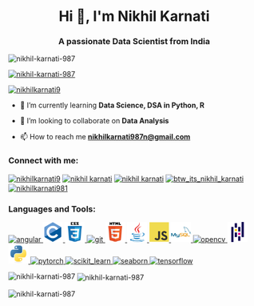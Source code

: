 <h1 align="center">Hi 👋, I'm Nikhil Karnati</h1>
<h3 align="center">A passionate Data Scientist from India</h3>

<p align="left"> <img src="https://komarev.com/ghpvc/?username=nikhil-karnati-987&label=Profile%20views&color=0e75b6&style=flat" alt="nikhil-karnati-987" /> </p>

<p align="left"> <a href="https://github.com/ryo-ma/github-profile-trophy"><img src="https://github-profile-trophy.vercel.app/?username=nikhil-karnati-987" alt="nikhil-karnati-987" /></a> </p>

<p align="left"> <a href="https://twitter.com/nikhilkarnati9" target="blank"><img src="https://img.shields.io/twitter/follow/nikhilkarnati9?logo=twitter&style=for-the-badge" alt="nikhilkarnati9" /></a> </p>

- 🌱 I’m currently learning **Data Science, DSA in Python, R**

- 👯 I’m looking to collaborate on **Data Analysis**

- 📫 How to reach me **nikhilkarnati987n@gmail.com**

<h3 align="left">Connect with me:</h3>
<p align="left">
<a href="https://twitter.com/nikhilkarnati9" target="blank"><img align="center" src="https://raw.githubusercontent.com/rahuldkjain/github-profile-readme-generator/master/src/images/icons/Social/twitter.svg" alt="nikhilkarnati9" height="30" width="40" /></a>
<a href="www.linkedin.com/in/nikhil-karnati-8b5336227" target="blank"><img align="center" src="https://raw.githubusercontent.com/rahuldkjain/github-profile-readme-generator/master/src/images/icons/Social/linked-in-alt.svg" alt="nikhil karnati" height="30" width="40" /></a>
<a href="https://fb.com/nikhil karnati" target="blank"><img align="center" src="https://raw.githubusercontent.com/rahuldkjain/github-profile-readme-generator/master/src/images/icons/Social/facebook.svg" alt="nikhil karnati" height="30" width="40" /></a>
<a href="https://instagram.com/btw_its_nikhil_karnati" target="blank"><img align="center" src="https://raw.githubusercontent.com/rahuldkjain/github-profile-readme-generator/master/src/images/icons/Social/instagram.svg" alt="btw_its_nikhil_karnati" height="30" width="40" /></a>
<a href="https://www.hackerrank.com/nikhilkarnati981" target="blank"><img align="center" src="https://raw.githubusercontent.com/rahuldkjain/github-profile-readme-generator/master/src/images/icons/Social/hackerrank.svg" alt="nikhilkarnati981" height="30" width="40" /></a>
</p>

<h3 align="left">Languages and Tools:</h3>
<p align="left"> <a href="https://angular.io" target="_blank" rel="noreferrer"> <img src="https://angular.io/assets/images/logos/angular/angular.svg" alt="angular" width="40" height="40"/> </a> <a href="https://www.cprogramming.com/" target="_blank" rel="noreferrer"> <img src="https://raw.githubusercontent.com/devicons/devicon/master/icons/c/c-original.svg" alt="c" width="40" height="40"/> </a> <a href="https://www.w3schools.com/css/" target="_blank" rel="noreferrer"> <img src="https://raw.githubusercontent.com/devicons/devicon/master/icons/css3/css3-original-wordmark.svg" alt="css3" width="40" height="40"/> </a> <a href="https://git-scm.com/" target="_blank" rel="noreferrer"> <img src="https://www.vectorlogo.zone/logos/git-scm/git-scm-icon.svg" alt="git" width="40" height="40"/> </a> <a href="https://www.w3.org/html/" target="_blank" rel="noreferrer"> <img src="https://raw.githubusercontent.com/devicons/devicon/master/icons/html5/html5-original-wordmark.svg" alt="html5" width="40" height="40"/> </a> <a href="https://www.java.com" target="_blank" rel="noreferrer"> <img src="https://raw.githubusercontent.com/devicons/devicon/master/icons/java/java-original.svg" alt="java" width="40" height="40"/> </a> <a href="https://developer.mozilla.org/en-US/docs/Web/JavaScript" target="_blank" rel="noreferrer"> <img src="https://raw.githubusercontent.com/devicons/devicon/master/icons/javascript/javascript-original.svg" alt="javascript" width="40" height="40"/> </a> <a href="https://www.mysql.com/" target="_blank" rel="noreferrer"> <img src="https://raw.githubusercontent.com/devicons/devicon/master/icons/mysql/mysql-original-wordmark.svg" alt="mysql" width="40" height="40"/> </a> <a href="https://opencv.org/" target="_blank" rel="noreferrer"> <img src="https://www.vectorlogo.zone/logos/opencv/opencv-icon.svg" alt="opencv" width="40" height="40"/> </a> <a href="https://pandas.pydata.org/" target="_blank" rel="noreferrer"> <img src="https://raw.githubusercontent.com/devicons/devicon/2ae2a900d2f041da66e950e4d48052658d850630/icons/pandas/pandas-original.svg" alt="pandas" width="40" height="40"/> </a> <a href="https://www.python.org" target="_blank" rel="noreferrer"> <img src="https://raw.githubusercontent.com/devicons/devicon/master/icons/python/python-original.svg" alt="python" width="40" height="40"/> </a> <a href="https://pytorch.org/" target="_blank" rel="noreferrer"> <img src="https://www.vectorlogo.zone/logos/pytorch/pytorch-icon.svg" alt="pytorch" width="40" height="40"/> </a> <a href="https://scikit-learn.org/" target="_blank" rel="noreferrer"> <img src="https://upload.wikimedia.org/wikipedia/commons/0/05/Scikit_learn_logo_small.svg" alt="scikit_learn" width="40" height="40"/> </a> <a href="https://seaborn.pydata.org/" target="_blank" rel="noreferrer"> <img src="https://seaborn.pydata.org/_images/logo-mark-lightbg.svg" alt="seaborn" width="40" height="40"/> </a> <a href="https://www.tensorflow.org" target="_blank" rel="noreferrer"> <img src="https://www.vectorlogo.zone/logos/tensorflow/tensorflow-icon.svg" alt="tensorflow" width="40" height="40"/> </a> </p>

<p><img align="left" src="https://github-readme-stats.vercel.app/api/top-langs?username=nikhil-karnati-987&show_icons=true&locale=en&layout=compact" alt="nikhil-karnati-987" /></p>

<p>&nbsp;<img align="center" src="https://github-readme-stats.vercel.app/api?username=nikhil-karnati-987&show_icons=true&locale=en" alt="nikhil-karnati-987" /></p>

<p><img align="center" src="https://github-readme-streak-stats.herokuapp.com/?user=nikhil-karnati-987&" alt="nikhil-karnati-987" /></p>
